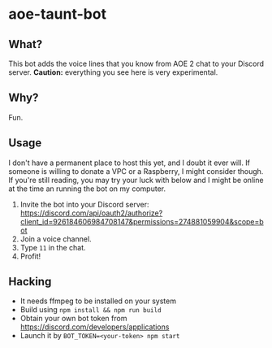 # aoe-taunt-bot

## What?
This bot adds the voice lines that you know from AOE 2 chat to your Discord server. **Caution:** everything you see here is very experimental. 

## Why?

Fun.

## Usage
I don't have a permanent place to host this yet, and I doubt it ever will. If someone is willing to donate a VPC or a Raspberry, I might consider though. If you're still reading, you may try your luck with below and I might be online at the time an running the bot on my computer.

1. Invite the bot into your Discord server: https://discord.com/api/oauth2/authorize?client_id=926184606984708147&permissions=274881059904&scope=bot
2. Join a voice channel.
3. Type `11` in the chat.
4. Profit!

## Hacking
* It needs ffmpeg to be installed on your system
* Build using `npm install && npm run build`
* Obtain your own bot token from https://discord.com/developers/applications
* Launch it by `BOT_TOKEN=<your-token> npm start`

